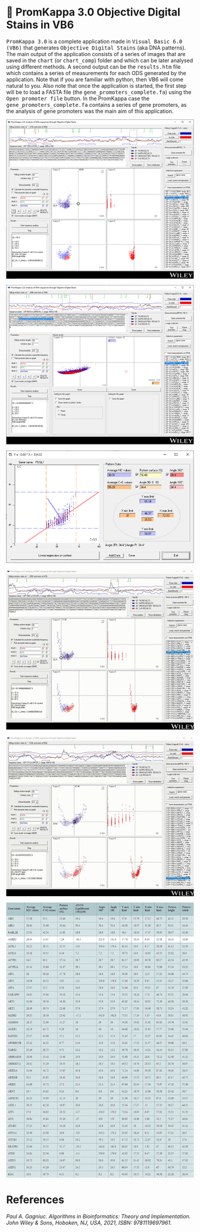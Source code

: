 # :dna: PromKappa 3.0 Objective Digital Stains in VB6
<kbd>PromKappa 3.0</kbd> is a complete application made in <kbd>Visual Basic 6.0 (VB6)</kbd> that generates <kbd>Objective Digital Stains</kbd> (aka DNA patterns). The main output of the application consists of a series of images that are saved in the <kbd>chart</kbd> (or <kbd>chart_comp</kbd>) folder and which can be later analysed using different methods. A second output can be the <kbd>results.htm</kbd> file which contains a series of measurements for each ODS generated by the application. Note that if you are familiar with python, then VB6 will come natural to you. Also note that once the application is started, the first step will be to load a FASTA file (the <kbd>gene_promoters_complete.fa</kbd>) using the <kbd>Open promoter file</kbd> button. In the PromKappa case the <kbd>gene_promoters_complete.fa</kbd> contains a series of gene promoters, as the analysis of gene promoters was the main aim of this application.

![screenshot](https://github.com/Gagniuc/PromKappa-3.0-Objective-Digital-Stains-in-VB6/blob/main/screenshot/PromKappa%202.0%20Objective%20Digital%20Stain%20(1).PNG)

![screenshot](https://github.com/Gagniuc/PromKappa-3.0-Objective-Digital-Stains-in-VB6/blob/main/screenshot/PromKappa%202.0%20Objective%20Digital%20Stain%20(2).PNG)

![screenshot](https://github.com/Gagniuc/PromKappa-3.0-Objective-Digital-Stains-in-VB6/blob/main/screenshot/PromKappa%202.0%20Objective%20Digital%20Stain%20(3).PNG)

<kbd><img src="https://github.com/Gagniuc/PromKappa-3.0-Objective-Digital-Stains-in-VB6/blob/main/screenshot/PromKappa%202.0%20Objective%20Digital%20Stain%20(4).gif" /></kbd>

<kbd><img src="https://github.com/Gagniuc/PromKappa-3.0-Objective-Digital-Stains-in-VB6/blob/main/screenshot/PromKappa%202.0%20Objective%20Digital%20Stain%20(5).gif" /></kbd>

![screenshot](https://github.com/Gagniuc/PromKappa-3.0-Objective-Digital-Stains-in-VB6/blob/main/screenshot/PromKappa%202.0%20Objective%20Digital%20Stain%20(6).PNG)

# References

<i>Paul A. Gagniuc. Algorithms in Bioinformatics: Theory and Implementation. John Wiley & Sons, Hoboken, NJ, USA, 2021, ISBN: 9781119697961.</i>
 
